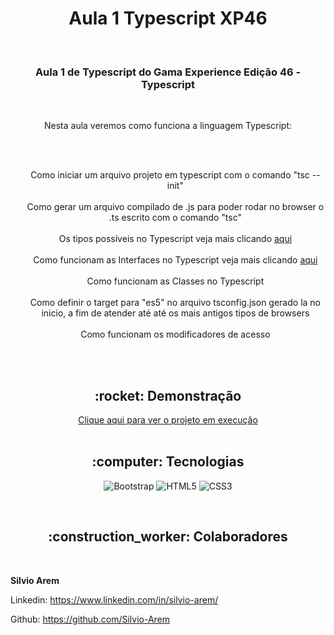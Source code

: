 <h1 align="center">Aula 1 Typescript XP46</h1>

<br>

<h3 align="center">Aula 1 de Typescript do Gama Experience Edição 46 - Typescript</h3>

<br>

<p align="center">Nesta aula veremos como funciona a linguagem Typescript:</p><br><br>
<ul style= "text-align: center; list-style-type: none">
    <li> Como iniciar um arquivo projeto em typescript com o comando "tsc --init"</li><br>
    <li> Como gerar um arquivo compilado de .js para poder rodar no browser o .ts escrito com o comando "tsc"</li><br>
    <li> Os tipos possíveis no Typescript veja mais clicando <a href="https://www.typescriptlang.org/docs/handbook/basic-types.html">aqui</a></li><br>
    <li> Como funcionam as Interfaces no Typescript veja mais clicando <a href="https://www.typescriptlang.org/docs/handbook/2/everyday-types.html#differences-between-type-aliases-and-interfaces">aqui</a></li><br>
    <li> Como funcionam as Classes no Typescript</li><br>
    <li> Como definir o target para "es5" no arquivo tsconfig.json gerado la no inicio, a fim de atender até até os mais antigos tipos de browsers</li><br>
    <li> Como funcionam os modificadores de acesso</li><br>
</ul>

<br>

<h2 align="center">:rocket: Demonstração</h2>

<div align="center"> 
  <a href="https://silvio-arem.github.io/aula-4-css-avancado-BEM/">Clique aqui para ver o projeto em execução</a>
</div>
<br>

<h2 align="center">:computer: Tecnologias</h2>
<div align="center">

  ![Bootstrap](https://img.shields.io/badge/Bootstrap-563D7C?style=for-the-badge&logo=bootstrap&logoColor=white) 
  ![HTML5](https://img.shields.io/badge/HTML5-E34F26?style=for-the-badge&logo=html5&logoColor=white) 
  ![CSS3](https://img.shields.io/badge/CSS3-1572B6?style=for-the-badge&logo=css3&logoColor=white) 
  
</div>
<br>
<h2 align="center">:construction_worker: Colaboradores</h2>


<br>

**Silvio Arem**

Linkedin: https://www.linkedin.com/in/silvio-arem/

Github: https://github.com/Silvio-Arem